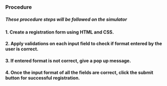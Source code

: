 ### Procedure
##### These procedure steps will be followed on the simulator

#### 1.	Create a registration form using HTML and CSS.<br>
#### 2.	Apply validations on each input field to check if format entered by the user is correct.<br>
#### 3.	If entered format is not correct, give a pop up message.<br>
#### 4.	Once the input format of all the fields are correct, click the submit button for successful registration.<br>

